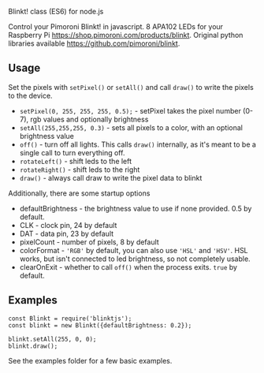 Blinkt! class (ES6) for node.js

Control your Pimoroni Blinkt! in javascript. 8 APA102 LEDs for your Raspberry Pi https://shop.pimoroni.com/products/blinkt. Original python libraries available https://github.com/pimoroni/blinkt.

## Usage

Set the pixels with `setPixel()` or `setAll()` and call `draw()` to write the pixels to the device.

* `setPixel(0, 255, 255, 255, 0.5);` - setPixel takes the pixel number (0-7), rgb values and optionally brightness
* `setAll(255,255,255, 0.3)` - sets all pixels to a color, with an optional brightness value
* `off()` - turn off all lights. This calls `draw()` internally, as it's meant to be a single call to turn everything off.
* `rotateLeft()` - shift leds to the left
* `rotateRight()` - shift leds to the right
* `draw()` - always call draw to write the pixel data to blinkt

Additionally, there are some startup options

* defaultBrightness - the brightness value to use if none provided. 0.5 by default.
* CLK - clock pin, 24 by default
* DAT - data pin, 23 by default
* pixelCount - number of pixels, 8 by default
* colorFormat - `'RGB'` by default, you can also use `'HSL'` and `'HSV'`. HSL works, but isn't connected to led brightness, so not completely usable.
* clearOnExit - whether to call `off()` when the process exits. `true` by default.

## Examples

```
const Blinkt = require('blinktjs');
const blinkt = new Blinkt({defaultBrightness: 0.2});

blinkt.setAll(255, 0, 0);
blinkt.draw();
```

See the examples folder for a few basic examples.
